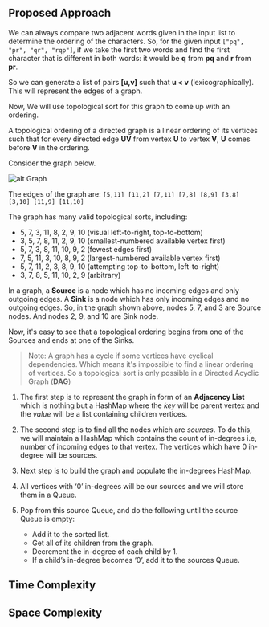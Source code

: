 ## Proposed Approach

We can always compare two adjacent words given in the input list to determine the ordering of the characters. So, for the given input `["pq", "pr", "qr", "rqp"]`, if we take the first two words and find the first character that is different in both words: it would be **q** from **pq** and **r** from **pr**.

So we can generate a list of pairs **[u,v]** such that **u < v** (lexicographically). This will represent the edges of a graph.

Now, We will use topological sort for this graph to come up with an ordering.

A topological ordering of a directed graph is a linear ordering of its vertices such that for every directed edge **UV** from vertex **U** to vertex **V**, **U** comes before **V** in the ordering.

Consider the graph below.

![alt Graph](https://upload.wikimedia.org/wikipedia/commons/thumb/0/03/Directed_acyclic_graph_2.svg/180px-Directed_acyclic_graph_2.svg.png)

The edges of the graph are: `[5,11] [11,2] [7,11] [7,8] [8,9] [3,8] [3,10] [11,9] [11,10]`

The graph has many valid topological sorts, including:

- 5, 7, 3, 11, 8, 2, 9, 10 (visual left-to-right, top-to-bottom)
- 3, 5, 7, 8, 11, 2, 9, 10 (smallest-numbered available vertex first)
- 5, 7, 3, 8, 11, 10, 9, 2 (fewest edges first)
- 7, 5, 11, 3, 10, 8, 9, 2 (largest-numbered available vertex first)
- 5, 7, 11, 2, 3, 8, 9, 10 (attempting top-to-bottom, left-to-right)
- 3, 7, 8, 5, 11, 10, 2, 9 (arbitrary)

In a graph, a **Source** is a node which has no incoming edges and only outgoing edges. A **Sink** is a node which has only incoming edges and no outgoing edges. So, in the graph shown above, nodes 5, 7, and 3 are Source nodes. And nodes 2, 9, and 10 are Sink node. 

Now, it's easy to see that a topological ordering begins from one of the Sources and ends at one of the Sinks.

>Note: A graph has a cycle if some vertices have cyclical dependencies. Which means it's impossible to find a linear ordering of vertices. So a topological sort is only possible in a Directed Acyclic Graph (**DAG**)

1. The first step is to represent the graph in form of an **Adjacency List** which is nothing but a HashMap where the *key* will be parent vertex and the *value* will be a list containing children vertices.

2. The second step is to find all the nodes which are *sources*. To do this, we will maintain a HashMap which contains the count of in-degrees i.e, number of incoming edges to that vertex. The vertices which have 0 in-degree will be sources.

3. Next step is to build the graph and populate the in-degrees HashMap.

4. All vertices with ‘0’ in-degrees will be our sources and we will store them in a Queue.

5. Pop from this source Queue, and do the following until the source Queue is empty:
    - Add it to the sorted list.
    - Get all of its children from the graph.
    - Decrement the in-degree of each child by 1.
    - If a child’s in-degree becomes ‘0’, add it to the sources Queue.

## Time Complexity

## Space Complexity